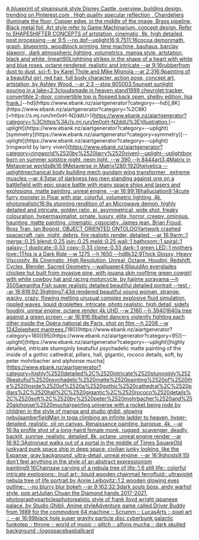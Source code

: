 [A blueprint of steampunk style Disney Castle,  overview, building design,  trending on Pinterest.com  , High quality specular reflection ,  Chandeliers illuminate the floor, Copper  edge, in the middle of the image, Brass pipeline,  Black metal foil,  Art style refer to Game Machinarium.  concept design, Refer to SHAPESHIFTER CONCEPTS  of artstation, cinematic,  8k, high detailed,  post processing    --ar 9:5   --no dof](https://www.ebank.nz/aiartgenerator?category=A%2520blueprint%2520of%2520steampunk%2520style%2520Disney%2520Castle%2C%2520%2520overview%2C%2520building%2520design%2C%2520%2520trending%2520on%2520Pinterest.com%2520%2520%2C%2520High%2520quality%2520specular%2520reflection%2520%2C%2520%2520Chandeliers%2520illuminate%2520the%2520floor%2C%2520Copper%2520%2520edge%2C%2520in%2520the%2520middle%2520of%2520the%2520image%2C%2520Brass%2520pipeline%2C%2520%2520Black%2520metal%2520foil%2C%2520%2520Art%2520style%2520refer%2520to%2520Game%2520Machinarium.%2520%2520concept%2520design%2C%2520Refer%2520to%2520SHAPESHIFTER%2520CONCEPTS%2520%2520of%2520artstation%2C%2520cinematic%2C%2520%25208k%2C%2520high%2520detailed%2C%2520%2520post%2520processing%2520%2520%2520%2520--ar%25209%3A5%2520%2520%2520--no%2520dof)[--uplight](https://www.ebank.nz/aiartgenerator?category=--uplight)[16:9](https://www.ebank.nz/aiartgenerator?category=16%3A9)[.75](https://www.ebank.nz/aiartgenerator?category=.75)[11:16](https://www.ebank.nz/aiartgenerator?category=11%3A16)[cocoa demon](https://www.ebank.nz/aiartgenerator?category=cocoa%2520demon)[math, graph, blueprints, woodblock printing, time machine, bauhaus, barclay slaw](https://www.ebank.nz/aiartgenerator?category=math%2C%2520graph%2C%2520blueprints%2C%2520woodblock%2520printing%2C%2520time%2520machine%2C%2520bauhaus%2C%2520barclay%2520slaw)[oni, ,dark atmospheric lighting, volumetrics, manga style, artstation, black and white, lineart](https://www.ebank.nz/aiartgenerator?category=oni%2C%2520%2Cdark%2520atmospheric%2520lighting%2C%2520volumetrics%2C%2520manga%2520style%2C%2520artstation%2C%2520black%2520and%2520white%2C%2520lineart)[90](https://www.ebank.nz/aiartgenerator?category=90)[Lightning strikes in the shape of a heart with white and blue roses, octane rendered, realistic and intricate --ar 9:16](https://www.ebank.nz/aiartgenerator?category=Lightning%2520strikes%2520in%2520the%2520shape%2520of%2520a%2520heart%2520with%2520white%2520and%2520blue%2520roses%2C%2520octane%2520rendered%2C%2520realistic%2520and%2520intricate%2520--ar%25209%3A16)[rubber](https://www.ebank.nz/aiartgenerator?category=rubber)[from dust to dust, sci-fi, by Karel Thole and Mike Mignola --ar 2:3](https://www.ebank.nz/aiartgenerator?category=from%2520dust%2520to%2520dust%2C%2520sci-fi%2C%2520by%2520Karel%2520Thole%2520and%2520Mike%2520Mignola%2520--ar%25202%3A3)[16:9](https://www.ebank.nz/aiartgenerator?category=16%3A9)[painting of a beautiful girl, red hair, full body character, action pose, concept art, artstation, by Ashley Wood. --ar 2:3 --stop 80](https://www.ebank.nz/aiartgenerator?category=painting%2520of%2520a%2520beautiful%2520girl%2C%2520red%2520hair%2C%2520full%2520body%2520character%2C%2520action%2520pose%2C%2520concept%2520art%2C%2520artstation%2C%2520by%2520Ashley%2520Wood.%2520--ar%25202%3A3%2520--stop%252080)[500](https://www.ebank.nz/aiartgenerator?category=500)[3:5](https://www.ebank.nz/aiartgenerator?category=3%3A5)[sunset sunlight pouring in a lake](https://www.ebank.nz/aiartgenerator?category=sunset%2520sunlight%2520pouring%2520in%2520a%2520lake)[<2:3](https://www.ebank.nz/aiartgenerator?category=%3C2%3A3)[clouds](https://www.ebank.nz/aiartgenerator?category=clouds)[made in heaven stand](https://www.ebank.nz/aiartgenerator?category=made%2520in%2520heaven%2520stand)[1999 chevrolet tracker, convertible 2-door. convertible top is flopped back open. shelby edition. lisa frank.](https://www.ebank.nz/aiartgenerator?category=1999%2520chevrolet%2520tracker%2C%2520convertible%25202-door.%2520convertible%2520top%2520is%2520flopped%2520back%2520open.%2520shelby%2520edition.%2520lisa%2520frank.)[--hd](https://www.ebank.nz/aiartgenerator?category=--hd)[,8K](https://www.ebank.nz/aiartgenerator?category=%2C8K)[<https://s.mj.run/Im0oH-N2ddU>](https://www.ebank.nz/aiartgenerator?category=%3Chttps%3A//s.mj.run/Im0oH-N2ddU%3E)[illustration.](https://www.ebank.nz/aiartgenerator?category=illustration.)[--uplight](https://www.ebank.nz/aiartgenerator?category=--uplight)[symmetry](https://www.ebank.nz/aiartgenerator?category=symmetry)[--uplight](https://www.ebank.nz/aiartgenerator?category=--uplight)[ringworld by larry viven](https://www.ebank.nz/aiartgenerator?category=ringworld%2520by%2520larry%2520viven)[--uplight](https://www.ebank.nz/aiartgenerator?category=--uplight)[--uplight](https://www.ebank.nz/aiartgenerator?category=--uplight)[boy born on summer solstice night, neon light,  --w 390 --h 844](https://www.ebank.nz/aiartgenerator?category=boy%2520born%2520on%2520summer%2520solstice%2520night%2C%2520neon%2520light%2C%2520%2520--w%2520390%2520--h%2520844)[4](https://www.ebank.nz/aiartgenerator?category=4)[art](https://www.ebank.nz/aiartgenerator?category=art)[3:4](https://www.ebank.nz/aiartgenerator?category=3%3A4)[Matrix in Metaverse worlds](https://www.ebank.nz/aiartgenerator?category=Matrix%2520in%2520Metaverse%2520worlds)[8k](https://www.ebank.nz/aiartgenerator?category=8k)[16:9](https://www.ebank.nz/aiartgenerator?category=16%3A9)[Metaverse in Matrix](https://www.ebank.nz/aiartgenerator?category=Metaverse%2520in%2520Matrix)[1280:1920](https://www.ebank.nz/aiartgenerator?category=1280%3A1920)[helvetica --uplight](https://www.ebank.nz/aiartgenerator?category=helvetica%2520--uplight)[mechanical body building mech gundam wing transformer , extreme muscles —ar 4:5](https://www.ebank.nz/aiartgenerator?category=mechanical%2520body%2520building%2520mech%2520gundam%2520wing%2520transformer%2520%2C%2520extreme%2520muscles%2520%E2%80%94ar%25204%3A5)[star of darkness two men standing against one on a battlefield with epic space battle with many space ships and lasers and explosions, matte painting, unreal engine, --ar 16:9](https://www.ebank.nz/aiartgenerator?category=star%2520of%2520darkness%2520two%2520men%2520standing%2520against%2520one%2520on%2520a%2520battlefield%2520with%2520epic%2520space%2520battle%2520with%2520many%2520space%2520ships%2520and%2520lasers%2520and%2520explosions%2C%2520matte%2520painting%2C%2520unreal%2520engine%2C%2520--ar%252016%3A9)[9:16](https://www.ebank.nz/aiartgenerator?category=9%3A16)[halluciation](https://www.ebank.nz/aiartgenerator?category=halluciation)[9:14](https://www.ebank.nz/aiartgenerator?category=9%3A14)[cute furry monster in Pixar with star, colorful, volumetric lighting, 4k, photorealistic](https://www.ebank.nz/aiartgenerator?category=cute%2520furry%2520monster%2520in%2520Pixar%2520with%2520star%2C%2520colorful%2C%2520volumetric%2520lighting%2C%25204k%2C%2520photorealistic)[16:9](https://www.ebank.nz/aiartgenerator?category=16%3A9)[a stunning rendition of an  Microwave demon, highly detailed and intricate, golden ratio, pi, asymmetrical, wide shot, freaky colouration, hypermaximalist, ornate, luxury, elite, horror, creepy, ominous, haunting, matte painting, cinematic, cgsociety, James jean, Brian Froud, Ross Tran, Ian Bogost, OBJECT ORIENTED ONTOLOGY](https://www.ebank.nz/aiartgenerator?category=a%2520stunning%2520rendition%2520of%2520an%2520%2520Microwave%2520demon%2C%2520highly%2520detailed%2520and%2520intricate%2C%2520golden%2520ratio%2C%2520pi%2C%2520asymmetrical%2C%2520wide%2520shot%2C%2520freaky%2520colouration%2C%2520hypermaximalist%2C%2520ornate%2C%2520luxury%2C%2520elite%2C%2520horror%2C%2520creepy%2C%2520ominous%2C%2520haunting%2C%2520matte%2520painting%2C%2520cinematic%2C%2520cgsociety%2C%2520James%2520jean%2C%2520Brian%2520Froud%2C%2520Ross%2520Tran%2C%2520Ian%2520Bogost%2C%2520OBJECT%2520ORIENTED%2520ONTOLOGY)[artwork crashed spacecraft, rain, night, debris, fire realistic render, detailed. --ar 16:9](https://www.ebank.nz/aiartgenerator?category=artwork%2520crashed%2520spacecraft%2C%2520rain%2C%2520night%2C%2520debris%2C%2520fire%2520realistic%2520render%2C%2520detailed.%2520--ar%252016%3A9)[arm::1 merge::0.25 blend::0.25 join::0.25 meld::0.25 wall::1 bathroom::1 spiral::1 galaxy::1 duplicate::0.33 copy::0.33 clone::0.33 dark::1 green LED::1 mothers love::1](https://www.ebank.nz/aiartgenerator?category=arm%3A%3A1%2520merge%3A%3A0.25%2520blend%3A%3A0.25%2520join%3A%3A0.25%2520meld%3A%3A0.25%2520wall%3A%3A1%2520bathroom%3A%3A1%2520spiral%3A%3A1%2520galaxy%3A%3A1%2520duplicate%3A%3A0.33%2520copy%3A%3A0.33%2520clone%3A%3A0.33%2520dark%3A%3A1%2520green%2520LED%3A%3A1%2520mothers%2520love%3A%3A1)[This is a Dark Ride --w 1275 --h 1650 --hd](https://www.ebank.nz/aiartgenerator?category=This%2520is%2520a%2520Dark%2520Ride%2520--w%25201275%2520--h%25201650%2520--hd)[8k](https://www.ebank.nz/aiartgenerator?category=8k)[32:9](https://www.ebank.nz/aiartgenerator?category=32%3A9)[Thick Glossy, Heavy Viscoisity, 8k Cinematic, High Resolution, Unreal, Octane, Houdini, Redshift, Cycles, Blender, Sacred Geometry --wallpaper](https://www.ebank.nz/aiartgenerator?category=Thick%2520Glossy%2C%2520Heavy%2520Viscoisity%2C%25208k%2520Cinematic%2C%2520High%2520Resolution%2C%2520Unreal%2C%2520Octane%2C%2520Houdini%2C%2520Redshift%2C%2520Cycles%2C%2520Blender%2C%2520Sacred%2520Geometry%2520--wallpaper)[4:6](https://www.ebank.nz/aiartgenerator?category=4%3A6)[liquid](https://www.ebank.nz/aiartgenerator?category=liquid)[An everglades chickee hut built from invasive pine, with iguana skin roof](https://www.ebank.nz/aiartgenerator?category=An%2520everglades%2520chickee%2520hut%2520built%2520from%2520invasive%2520pine%2C%2520with%2520iguana%2520skin%2520roof)[lime green cowgirl with white cowboy hat and racing motorcycle, by hajime sorayama —h 350](https://www.ebank.nz/aiartgenerator?category=lime%2520green%2520cowgirl%2520with%2520white%2520cowboy%2520hat%2520and%2520racing%2520motorcycle%2C%2520by%2520hajime%2520sorayama%2520%E2%80%94h%2520350)[Samantha Fish super realistic detailed beautiful detailed portrait --test --ar 16:8](https://www.ebank.nz/aiartgenerator?category=Samantha%2520Fish%2520super%2520realistic%2520detailed%2520beautiful%2520detailed%2520portrait%2520--test%2520--ar%252016%3A8)[16:9](https://www.ebank.nz/aiartgenerator?category=16%3A9)[2:3](https://www.ebank.nz/aiartgenerator?category=2%3A3)[lighting](https://www.ebank.nz/aiartgenerator?category=lighting)[7:4](https://www.ebank.nz/aiartgenerator?category=7%3A4)[3d rendered beautiful young woman,  strange, wacky, crazy, flowing melting unusual complex explosive  fluid simulation, rippled waves, liquid droplettes, intricate, photo realistic, high detail, sidefx houdini, unreal engine, octane render 4k UHD --w 2160 --h 3940](https://www.ebank.nz/aiartgenerator?category=3d%2520rendered%2520beautiful%2520young%2520woman%2C%2520%2520strange%2C%2520wacky%2C%2520crazy%2C%2520flowing%2520melting%2520unusual%2520complex%2520explosive%2520%2520fluid%2520simulation%2C%2520rippled%2520waves%2C%2520liquid%2520droplettes%2C%2520intricate%2C%2520photo%2520realistic%2C%2520high%2520detail%2C%2520sidefx%2520houdini%2C%2520unreal%2520engine%2C%2520octane%2520render%25204k%2520UHD%2520--w%25202160%2520--h%25203940)[1640](https://www.ebank.nz/aiartgenerator?category=1640)[a tree against a green screen --ar 16:9](https://www.ebank.nz/aiartgenerator?category=a%2520tree%2520against%2520a%2520green%2520screen%2520--ar%252016%3A9)[16:9](https://www.ebank.nz/aiartgenerator?category=16%3A9)[ballet dancers violently fighting each other inside the Opéra national de Paris, shot on film --h 2208 --w 1242](https://www.ebank.nz/aiartgenerator?category=ballet%2520dancers%2520violently%2520fighting%2520each%2520other%2520inside%2520the%2520Op%C3%A9ra%2520national%2520de%2520Paris%2C%2520shot%2520on%2520film%2520--h%25202208%2520--w%25201242)[elephent  man](https://www.ebank.nz/aiartgenerator?category=elephent%2520%2520man)[trees.](https://www.ebank.nz/aiartgenerator?category=trees.)[180](https://www.ebank.nz/aiartgenerator?category=180)[95](https://www.ebank.nz/aiartgenerator?category=95)[--uplight](https://www.ebank.nz/aiartgenerator?category=--uplight)[highly detailed, intricate stunnginly beatufiul psychadelic matte painting of the inside of a gothic cathedral, pillars, hall, gigantic, rococo details, soft, by peter mohrbacher and alphonse mucha](https://www.ebank.nz/aiartgenerator?category=highly%2520detailed%2C%2520intricate%2520stunnginly%2520beatufiul%2520psychadelic%2520matte%2520painting%2520of%2520the%2520inside%2520of%2520a%2520gothic%2520cathedral%2C%2520pillars%2C%2520hall%2C%2520gigantic%2C%2520rococo%2520details%2C%2520soft%2C%2520by%2520peter%2520mohrbacher%2520and%2520alphonse%2520mucha)[swirling universe with a rocket being rode by children in the style of manga and studio ghibli, glowing nebula](https://www.ebank.nz/aiartgenerator?category=swirling%2520universe%2520with%2520a%2520rocket%2520being%2520rode%2520by%2520children%2520in%2520the%2520style%2520of%2520manga%2520and%2520studio%2520ghibli%2C%2520glowing%2520nebula)[amber](https://www.ebank.nz/aiartgenerator?category=amber)[field](https://www.ebank.nz/aiartgenerator?category=field)[Man in toga climbing an infinite ladder to heaven, hyper-detailed, realistic, oil on canvas, Renaissance painting, baroque, 4k, --ar 16:9](https://www.ebank.nz/aiartgenerator?category=Man%2520in%2520toga%2520climbing%2520an%2520infinite%2520ladder%2520to%2520heaven%2C%2520hyper-detailed%2C%2520realistic%2C%2520oil%2520on%2520canvas%2C%2520Renaissance%2520painting%2C%2520baroque%2C%25204k%2C%2520--ar%252016%3A9)[a profile shot of a long-haird female monk, rugged, scavenger, deadly, backlit, sunrise, realistic, detailed, 8k, octane, unreal engine render --ar 16:9](https://www.ebank.nz/aiartgenerator?category=a%2520profile%2520shot%2520of%2520a%2520long-haird%2520female%2520monk%2C%2520rugged%2C%2520scavenger%2C%2520deadly%2C%2520backlit%2C%2520sunrise%2C%2520realistic%2C%2520detailed%2C%25208k%2C%2520octane%2C%2520unreal%2520engine%2520render%2520--ar%252016%3A9)[2:3](https://www.ebank.nz/aiartgenerator?category=2%3A3)[Astronaut walks out of a portal in the middle of Times Square](https://www.ebank.nz/aiartgenerator?category=Astronaut%2520walks%2520out%2520of%2520a%2520portal%2520in%2520the%2520middle%2520of%2520Times%2520Square)[Old junkyard punk space ship in deep space, civilian junky looking, like the Expanse, gray background, ultra-detail, unreal engine, --ar 16:9](https://www.ebank.nz/aiartgenerator?category=Old%2520junkyard%2520punk%2520space%2520ship%2520in%2520deep%2520space%2C%2520civilian%2520junky%2520looking%2C%2520like%2520the%2520Expanse%2C%2520gray%2520background%2C%2520ultra-detail%2C%2520unreal%2520engine%2C%2520--ar%252016%3A9)[ghosts](https://www.ebank.nz/aiartgenerator?category=ghosts)[9:15](https://www.ebank.nz/aiartgenerator?category=9%3A15)[I don’t feel anything in the style of an abstract expressionism painting](https://www.ebank.nz/aiartgenerator?category=I%2520don%E2%80%99t%2520feel%2520anything%2520in%2520the%2520style%2520of%2520an%2520abstract%2520expressionism%2520painting)[9:16](https://www.ebank.nz/aiartgenerator?category=9%3A16)[Chainsaw carving of a nebula tree of life::1.6 still life:: colorful intricate explosions:: Inuit art:: liquid wooden chainmail ferrofluid:: ultraviolet nebula tree of life portrait by Annie Leibovitz::1.2 wooden glowing eyes outline:: --no blurry blur bokeh --ar 9:16](https://www.ebank.nz/aiartgenerator?category=Chainsaw%2520carving%2520of%2520a%2520nebula%2520tree%2520of%2520life%3A%3A1.6%2520still%2520life%3A%3A%2520colorful%2520intricate%2520explosions%3A%3A%2520Inuit%2520art%3A%3A%2520liquid%2520wooden%2520chainmail%2520ferrofluid%3A%3A%2520ultraviolet%2520nebula%2520tree%2520of%2520life%2520portrait%2520by%2520Annie%2520Leibovitz%3A%3A1.2%2520wooden%2520glowing%2520eyes%2520outline%3A%3A%2520--no%2520blurry%2520blur%2520bokeh%2520--ar%25209%3A16)[2:3](https://www.ebank.nz/aiartgenerator?category=2%3A3)[2:3](https://www.ebank.nz/aiartgenerator?category=2%3A3)[dark souls boss, andy warhol style, pop art](https://www.ebank.nz/aiartgenerator?category=dark%2520souls%2520boss%2C%2520andy%2520warhol%2520style%2C%2520pop%2520art)[Julian Chuan the Diamond hands 2017-2021, photography](https://www.ebank.nz/aiartgenerator?category=Julian%2520Chuan%2520the%2520Diamond%2520hands%25202017-2021%2C%2520photography)[particles](https://www.ebank.nz/aiartgenerator?category=particles)[photorealstic style of frank lloyd wright japanese palace, by Studio Ghibli, Anime style](https://www.ebank.nz/aiartgenerator?category=photorealstic%2520style%2520of%2520frank%2520lloyd%2520wright%2520japanese%2520palace%2C%2520by%2520Studio%2520Ghibli%2C%2520Anime%2520style)[Adventure game called Driver Buddy from 1989 for the commodore 64 machine  :: Scrumm :: LucasArts :: pixel art :: --ar 16:99](https://www.ebank.nz/aiartgenerator?category=Adventure%2520game%2520called%2520Driver%2520Buddy%2520from%25201989%2520for%2520the%2520commodore%252064%2520machine%2520%2520%3A%3A%2520Scrumm%2520%3A%3A%2520LucasArts%2520%3A%3A%2520pixel%2520art%2520%3A%3A%2520--ar%252016%3A99)[black hole super gravity particle disc cyberbunk galactic funk](https://www.ebank.nz/aiartgenerator?category=black%2520hole%2520super%2520gravity%2520particle%2520disc%2520cyberbunk%2520galactic%2520funk)[otep :: throne :: world of music :: glitch :: alfons mucha :: dark skulled background ::](https://www.ebank.nz/aiartgenerator?category=otep%2520%3A%3A%2520throne%2520%3A%3A%2520world%2520of%2520music%2520%3A%3A%2520glitch%2520%3A%3A%2520alfons%2520mucha%2520%3A%3A%2520dark%2520skulled%2520background%2520%3A%3A)[logo](https://www.ebank.nz/aiartgenerator?category=logo)[space](https://www.ebank.nz/aiartgenerator?category=space)[basballcard](https://www.ebank.nz/aiartgenerator?category=basballcard)